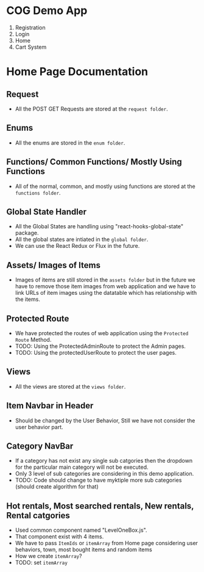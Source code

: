 # COG Demo App

1. Registration
2. Login
3. Home
4. Cart System


# Home Page Documentation

## Request
* All the POST GET Requests are stored at the `request folder`.

## Enums
* All the enums are stored in the `enum folder`.

## Functions/ Common Functions/ Mostly Using Functions
* All of the normal, common, and mostly using functions are stored at the `functions folder`.

## Global State Handler
* All the Global States are handling using "react-hooks-global-state" package.
* All the global states are intiated in the `global folder`.
* We can use the React Redux or Flux in the future.

## Assets/ Images of Items
* Images of items are still stored in the `assets folder` but in the future we have to remove those item images from web application and we have to link URLs of item images using the datatable which has relationship with the items.

## Protected Route
* We have protected the routes of web application using the `Protected Route` Method.
* TODO: Using the ProtectedAdminRoute to protect the Admin pages.
* TODO: Using the protectedUserRoute to protect the user pages.

## Views
* All the views are stored at the `views folder`.

## Item Navbar in Header
* Should be changed by the User Behavior, Still we have not consider the user behavior part.

## Category NavBar
* If a category has not exist any single sub catgories then the dropdown for the particular main category will not be executed.
* Only 3 level of sub categories are considering in this demo application.
* TODO: Code should change to have myktiple more sub categories (should create algorithm for that)

## Hot rentals, Most searched rentals, New rentals, Rental catgories
* Used common component named "LevelOneBox.js".
* That component exist with 4 items. 
* We have to pass `ItemIds` or `itemArray` from Home page considering user behaviors, town, most bought items and random items
* How we create `itemArray`? 
* TODO: set `itemArray`

## 